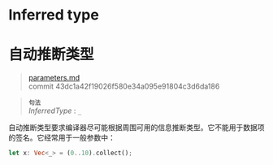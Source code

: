 # Inferred type
# 自动推断类型

>[parameters.md](https://github.com/rust-lang/reference/blob/master/src/types/parameters.md)\
>commit 43dc1a42f19026f580e34a095e91804c3d6da186

> **<sup>句法</sup>**\
> _InferredType_ : `_`

自动推断类型要求编译器尽可能根据周围可用的信息推断类型。它不能用于数据项的签名。它经常用于一般参数中：

```rust
let x: Vec<_> = (0..10).collect();
```

<!--
  这里还有什么要说的？
  我所知道的唯一文档是https://rustc-dev-guide.rust-lang.org/type-inference.html
  有关类型推断应该需要进一步的广泛讨论。
-->
